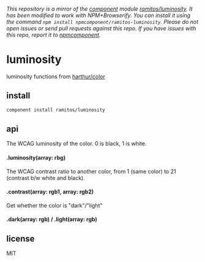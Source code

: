 *This repository is a mirror of the [component](http://component.io) module [ramitos/luminosity](http://github.com/ramitos/luminosity). It has been modified to work with NPM+Browserify. You can install it using the command `npm install npmcomponent/ramitos-luminosity`. Please do not open issues or send pull requests against this repo. If you have issues with this repo, report it to [npmcomponent](https://github.com/airportyh/npmcomponent).*
# luminosity

luminosity functions from [harthur/color](https://github.com/harthur/color)

## install

```bash
component install ramitos/luminosity
```

## api

The WCAG luminosity of the color. 0 is black, 1 is white.
#### .luminosity(array: rbg)

The WCAG contrast ratio to another color, from 1 (same color) to 21 (contrast b/w white and black).
#### .contrast(array: rgb1, array: rgb2)

Get whether the color is "dark"/"light"
#### .dark(array: rgb) / .light(array: rgb)

## license

MIT